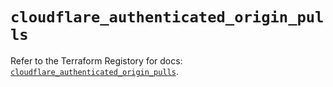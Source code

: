 # `cloudflare_authenticated_origin_pulls`

Refer to the Terraform Registory for docs: [`cloudflare_authenticated_origin_pulls`](https://registry.terraform.io/providers/cloudflare/cloudflare/4.20.0/docs/resources/authenticated_origin_pulls).
